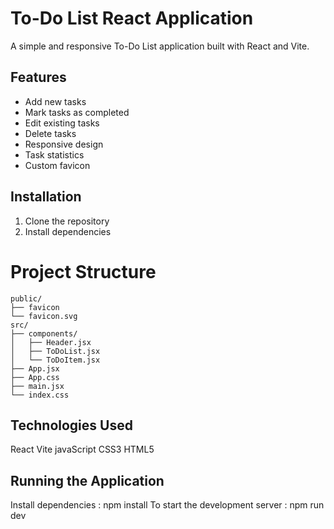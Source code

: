 # To-Do List React Application

A simple and responsive To-Do List application built with React and Vite.

## Features

- Add new tasks
- Mark tasks as completed
- Edit existing tasks
- Delete tasks
- Responsive design
- Task statistics
- Custom favicon

## Installation

1. Clone the repository
2. Install dependencies

# Project Structure

```
public/
├── favicon
└── favicon.svg
src/
├── components/
│   ├── Header.jsx
│   ├── ToDoList.jsx
│   └── ToDoItem.jsx
├── App.jsx
├── App.css
├── main.jsx
└── index.css
```

## Technologies Used

React
Vite
javaScript
CSS3
HTML5

## Running the Application

Install dependencies : npm install
To start the development server : npm run dev
